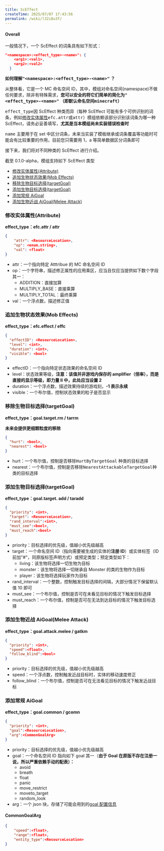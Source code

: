 ```yaml
---
title: ScEffect
createTime: 2025/07/07 17:43:56
permalink: /wiki/l32i8u3f/
---
```


#### Overall

一般情况下，一个 ScEffect 的词条具有如下形式：

```json
"<namespace>:<effect_type>-<name>": {
    <arg1>:<val1>,
    <arg2>:<val2>
  }
```

**如何理解**<kbd>**"\<namespace>:\<effect_type>-\<name>"**</kbd>**&#x20;？**

从整体看，它是一个 MC 命名空间 ID，其中，模组对命名空间(namespace)不做任何要求，除非有特殊需求，**您可以安全的将它们简单的简化为**<kbd>**"\<effect_type>-\<name>"**</kbd>**&#x20;（即默认命名空间**<kbd>**minecraft**</kbd>**）**

<kbd>effect_type</kbd>因 ScEffect 种类而异（每种 ScEffect 可能有多个可供识别的词条，例如[修改实体属性](#修改实体属性attribute)<kbd>efc.attr</kbd>或<kbd>attr</kbd>）模组依赖该部分识别该词条为哪一种 ScEffect，请务必妥善填写，**尤其是当本模组尚未实装错误检查时**

<kbd>name</kbd> 主要用于在 set 中区分词条，未来当实装了模板继承或词条覆盖等功能时可能会有比较重要的作用，目前您只需要用 1，a 等简单数据区分词条即可

接下来，我们将对不同种类的 ScEffect 进行介绍。

截至 0.1.0-alpha，模组支持如下 ScEffect 类型

- [修改实体属性(Attribute)](#修改实体属性attribute)
- [追加生物状态效果(Mob Effects)](#追加生物状态效果mob-effects)
- [移除生物目标选择(targetGoal)](#移除生物目标选择targetgoal)
- [添加生物目标选择(targetGoal)](#添加生物目标选择targetgoal)
- [添加常规 AiGoal](#添加常规-aigoal)
- [添加生物近战 AiGoal(Melee Attack)](#添加生物近战-aigoalmelee-attack)

### 修改实体属性(Attribute)

**effect_type：efc.attr / attr**

```json
{
    "attr": <ResourceLocation>,
    "op": <enum.string>,
    "val": <float>
}
```

- attr：一个指向特定 Atttribue 的 MC 命名空间 ID
- op：一个字符串，描述修正属性的应用乘区，应当且仅应当提供如下数个字段其一：
  - ADDITION：直接加算
  - MULTIPLY_BASE：直接乘算
  - MULTIPLY_TOTAL：最终乘算
- val：一个浮点数，描述修正值

### 追加生物状态效果(Mob Effects)

**effect_type：efc.effect / effc**

```json
{
  "effectID": <ResourceLocation>,
  "level": <int>,
  "duration": <int>,
  "visible": <bool>
}
```

- effectID：一个指向特定状态效果的命名空间 ID
- level：状态效果等级，**注意：该值并非游戏内保存的 amplifier（倍率），而是直接的显示等级，即力量 II 中，此处应当设置 2**
- duration：一个浮点数，描述效果持续的游戏刻，**-1 表示永续**
- visible：一个布尔值，控制状态效果的粒子是否显示

### 移除生物目标选择(targetGoal)

**effect_type：goal.target.rm / tarrm**

**未来会提供更细颗粒度的移除**

```json
{
  "hurt": <bool>,
  "nearest": <bool>
}
```

- hurt：一个布尔值，控制是否移除<kbd>HurtByTargetGoal</kbd> 种类的目标选择
- nearest：一个布尔值，控制是否移除<kbd>NearestAttackableTargetGoal</kbd>种类的目标选择

### 添加生物目标选择(targetGoal)

**effect_type：goal.target. add / taradd**

```json
{
  "priority": <int>,
  "target": <ResourceLocation>,
  "rand_interval":<int>,
  "must_see":<bool>,
  "must_reach":<bool>
}
```

- priority：目标选择的优先级，值越小优先级越高
- target：一个命名空间 ID（指向需要被生成的实体的**注册 ID**）或实体标签（ID 前加"#"，同原版标签声明方式）或预定类型；预定类型如下：
  - living：该生物将选择一切生物为目标
  - monster：该生物将选择一切继承自 Monster 的类的生物作为目标
  - player：该生物将选择玩家作为目标
- rand_interval：一个整数，控制触发目标选择的间隔，大部分情况下保留默认值 10 即可
- must_see：一个布尔值，控制是否可在未看见目标的情况下触发目标选择
- must_reach：一个布尔值，控制是否可在无法到达目标的情况下触发目标选择

### 添加生物近战 AiGoal(Melee Attack)

**effect_type：goal.attack.melee / gatkm**

```json
{
  "priority": <int>,
  "speed":<float>,
  "follow_blind":<bool>
}
```

- priority：目标选择的优先级，值越小优先级越高
- speed：一个浮点数，控制触发近战目标时，实体的移动速度修正
- follow_blind：一个布尔值，控制是否可在无法看见目标的情况下触发近战目标

### 添加常规 AiGoal

**effect_type：goal.common / gcomn**

```json
{
  "priority": <int>,
  "goal":<ResourceLocation>,
  "arg":<CommonGoalArg>
}
```

- priority：目标选择的优先级，值越小优先级越高
- goal：一个命名空间 ID 指向如下 goal 其一（**由于 Goal 在原版不存在注册一说，所以严重依赖手动的配表）：**
  - avoid
  - breath
  - float
  - panic
  - move_restrict
  - moveto_target
  - random_look
- arg：一个 json 块，存储了可能会用到的[goal 配置信息](sceffect.md#commongoalarg)

#### CommonGoalArg

```json
{
    "speed":<float>,
    "range":<float>,
    "entity_type":<ResourceLocation>
}
```
